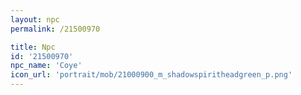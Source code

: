 ```yaml
---
layout: npc
permalink: /21500970

title: Npc
id: '21500970'
npc_name: 'Coye'
icon_url: 'portrait/mob/21000900_m_shadowspiritheadgreen_p.png'
---
```

